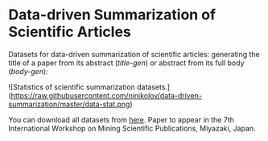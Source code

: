 # Data-driven Summarization of Scientific Articles

Datasets for data-driven summarization of scientific articles: generating the title of a paper from its abstract (*title-gen*) or abstract from its full body (*body-gen*): 

![Statistics of scientific summarization datasets.]
(https://raw.githubusercontent.com/ninikolov/data-driven-summarization/master/data-stat.png)

You can download all datasets from [here](https://drive.google.com/drive/folders/17sPutnazCN2MI-7v88KTQ1lndX1-UBGv?usp=sharing). Paper to appear in the 7th International Workshop on Mining Scientific Publications, Miyazaki, Japan. 

